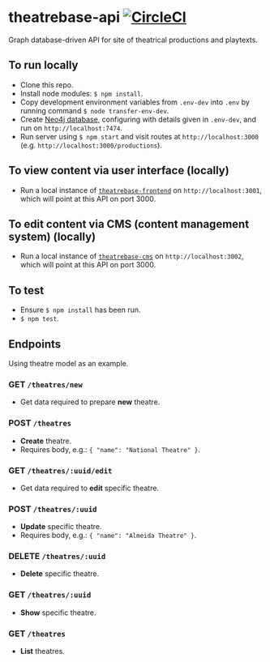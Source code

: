 # theatrebase-api [![CircleCI](https://circleci.com/gh/andygout/theatrebase-api.svg?style=svg)](https://circleci.com/gh/andygout/theatrebase-api)

Graph database-driven API for site of theatrical productions and playtexts.

## To run locally
- Clone this repo.
- Install node modules: `$ npm install`.
- Copy development environment variables from `.env-dev` into `.env` by running command `$ node transfer-env-dev`.
- Create [Neo4j database](https://neo4j.com/download), configuring with details given in `.env-dev`, and run on `http://localhost:7474`.
- Run server using `$ npm start` and visit routes at `http://localhost:3000` (e.g. `http://localhost:3000/productions`).

## To view content via user interface (locally)
- Run a local instance of [`theatrebase-frontend`](https://github.com/andygout/theatrebase-frontend) on `http://localhost:3001`, which will point at this API on port 3000.

## To edit content via CMS (content management system) (locally)
- Run a local instance of [`theatrebase-cms`](https://github.com/andygout/theatrebase-cms) on `http://localhost:3002`, which will point at this API on port 3000.

## To test
- Ensure `$ npm install` has been run.
- `$ npm test`.

## Endpoints
Using theatre model as an example.

### GET `/theatres/new`
- Get data required to prepare **new** theatre.

### POST `/theatres`
- **Create** theatre.
- Requires body, e.g.: `{ "name": "National Theatre" }`.

### GET `/theatres/:uuid/edit`
- Get data required to **edit** specific theatre.

### POST `/theatres/:uuid`
- **Update** specific theatre.
- Requires body, e.g.: `{ "name": "Almeida Theatre" }`.

### DELETE `/theatres/:uuid`
- **Delete** specific theatre.

### GET `/theatres/:uuid`
- **Show** specific theatre.

### GET `/theatres`
- **List** theatres.
